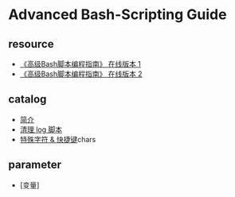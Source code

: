 # Advanced Bash-Scripting Guide

## resource
- [《高级Bash脚本编程指南》 在线版本 1](http://www.reddragonfly.org/abscn/)
- [《高级Bash脚本编程指南》 在线版本 2](http://www.linuxplus.org/kb/)

## catalog
- [简介](https://github.com/SublimeCT/note/tree/master/Linux/docs/abs/introduction.md)
- [清理 log 脚本](https://github.com/SublimeCT/note/tree/master/Linux/docs/abs/clean_log.md)
- [特殊字符 & 快捷键](https://github.com/SublimeCT/note/tree/master/Linux/docs/abs/chars.md)chars

## parameter
- [变量]